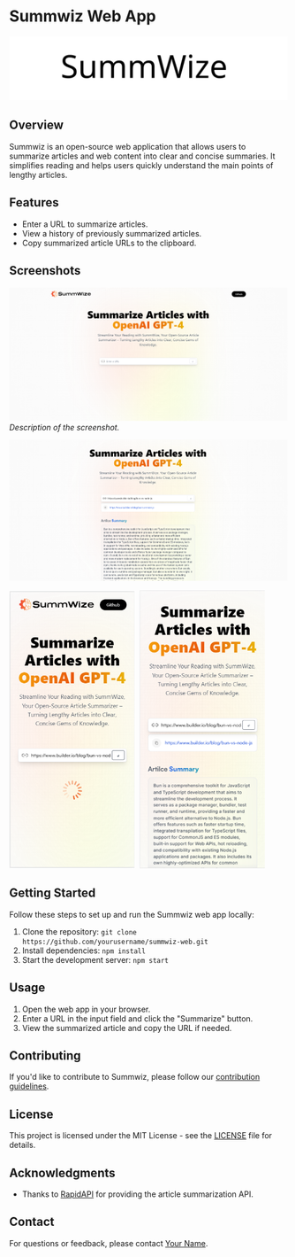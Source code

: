 # Summwiz Web App

![Summwiz Logo](./src/assets/logo.svg)

## Overview

Summwiz is an open-source web application that allows users to summarize articles and web content into clear and concise summaries. It simplifies reading and helps users quickly understand the main points of lengthy articles.

## Features

- Enter a URL to summarize articles.
- View a history of previously summarized articles.
- Copy summarized article URLs to the clipboard.

## Screenshots

![Screenshot 1](./src/scrrenshots/web_1.png)
*Description of the screenshot.*

![Screenshot 2](./src/scrrenshots/web_2.png)

<div>
  <img src="./src/scrrenshots/mb_1.png" alt="Screenshot 3" style="width: 45%; margin-right: 5px;">
  <img src="./src/scrrenshots/mb_2.png" alt="Screenshot 4" style="width: 45%;">
</div>




## Getting Started

Follow these steps to set up and run the Summwiz web app locally:

1. Clone the repository: `git clone https://github.com/yourusername/summwiz-web.git`
2. Install dependencies: `npm install`
3. Start the development server: `npm start`

## Usage

1. Open the web app in your browser.
2. Enter a URL in the input field and click the "Summarize" button.
3. View the summarized article and copy the URL if needed.

## Contributing

If you'd like to contribute to Summwiz, please follow our [contribution guidelines](CONTRIBUTING.md).

## License

This project is licensed under the MIT License - see the [LICENSE](LICENSE) file for details.

## Acknowledgments

- Thanks to [RapidAPI](https://rapidapi.com) for providing the article summarization API.

## Contact

For questions or feedback, please contact [Your Name](mailto:youremail@example.com).

